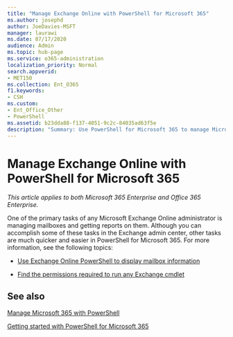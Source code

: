 ```yaml
---
title: "Manage Exchange Online with PowerShell for Microsoft 365"
ms.author: josephd
author: JoeDavies-MSFT
manager: laurawi
ms.date: 07/17/2020
audience: Admin
ms.topic: hub-page
ms.service: o365-administration
localization_priority: Normal
search.appverid:
- MET150
ms.collection: Ent_O365
f1.keywords:
- CSH
ms.custom: 
- Ent_Office_Other
- PowerShell
ms.assetid: b23dda88-f137-4051-9c2c-84035ad63f5e
description: "Summary: Use PowerShell for Microsoft 365 to manage Microsoft Exchange Online, including displaying mailbox configuration and advanced reporting."
---
```


# Manage Exchange Online with PowerShell for Microsoft 365

*This article applies to both Microsoft 365 Enterprise and Office 365 Enterprise.*

One of the primary tasks of any Microsoft Exchange Online administrator is managing mailboxes and getting reports on them. Although you can accomplish some of these tasks in the Exchange admin center, other tasks are much quicker and easier in PowerShell for Microsoft 365. For more information, see the following topics:
  
- [Use Exchange Online PowerShell to display mailbox information](https://docs.microsoft.com/exchange/recipients-in-exchange-online/manage-user-mailboxes/use-powershell-to-display-mailbox-information)
    
- [Find the permissions required to run any Exchange cmdlet](https://docs.microsoft.com/powershell/exchange/exchange-server/find-exchange-cmdlet-permissions)
    
## See also

[Manage Microsoft 365 with PowerShell](manage-office-365-with-office-365-powershell.md)
  
[Getting started with PowerShell for Microsoft 365](getting-started-with-office-365-powershell.md)

